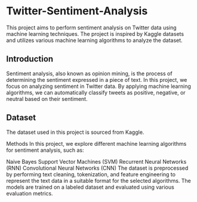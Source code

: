 # Twitter-Sentiment-Analysis

This project aims to perform sentiment analysis on Twitter data using machine learning techniques. The project is inspired by Kaggle datasets and utilizes various machine learning algorithms to analyze the dataset.
## Introduction

Sentiment analysis, also known as opinion mining, is the process of determining the sentiment expressed in a piece of text. In this project, we focus on analyzing sentiment in Twitter data. By applying machine learning algorithms, we can automatically classify tweets as positive, negative, or neutral based on their sentiment.

## Dataset

The dataset used in this project is sourced from Kaggle.

Methods
In this project, we explore different machine learning algorithms for sentiment analysis, such as:

Naive Bayes
Support Vector Machines (SVM)
Recurrent Neural Networks (RNN)
Convolutional Neural Networks (CNN)
The dataset is preprocessed by performing text cleaning, tokenization, and feature engineering to represent the text data in a suitable format for the selected algorithms. The models are trained on a labeled dataset and evaluated using various evaluation metrics.
